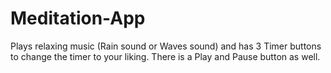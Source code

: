 # Meditation-App
Plays relaxing music (Rain sound or Waves sound) and has 3 Timer buttons to change the timer to your liking. There is a Play and Pause button as well.
